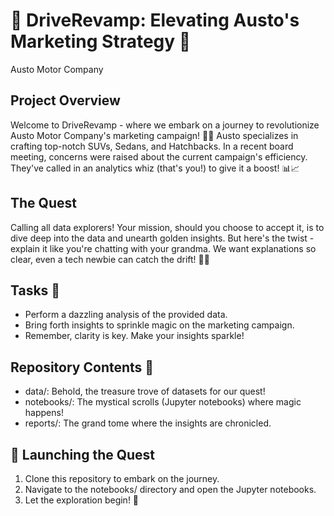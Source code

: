 # 🚀 DriveRevamp: Elevating Austo's Marketing Strategy 🚀
Austo Motor Company

## Project Overview
Welcome to DriveRevamp - where we embark on a journey to revolutionize Austo Motor Company's marketing campaign! 🚗💨 Austo specializes in crafting top-notch SUVs, Sedans, and Hatchbacks. In a recent board meeting, concerns were raised about the current campaign's efficiency. They've called in an analytics whiz (that's you!) to give it a boost! 📊📈

## The Quest
Calling all data explorers! Your mission, should you choose to accept it, is to dive deep into the data and unearth golden insights. But here's the twist - explain it like you're chatting with your grandma. We want explanations so clear, even a tech newbie can catch the drift! 👵💡

## Tasks 📝
- Perform a dazzling analysis of the provided data.
- Bring forth insights to sprinkle magic on the marketing campaign.
- Remember, clarity is key. Make your insights sparkle!

## Repository Contents 📂
- data/: Behold, the treasure trove of datasets for our quest!
- notebooks/: The mystical scrolls (Jupyter notebooks) where magic happens!
- reports/: The grand tome where the insights are chronicled.

## 🚀 Launching the Quest
1. Clone this repository to embark on the journey.
2. Navigate to the notebooks/ directory and open the Jupyter notebooks.
3. Let the exploration begin! 🚀
